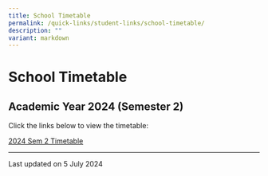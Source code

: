 ```yaml
---
title: School Timetable
permalink: /quick-links/student-links/school-timetable/
description: ""
variant: markdown
---
```

School Timetable
================

Academic Year 2024 (Semester 2)
-------------------------------

Click the links below to view the timetable:

[2024 Sem 2 Timetable](/files/2024_SEM_2_Timetable_Classes_Updated_8_07_2024.pdf)



* * *

Last updated on  5 July 2024